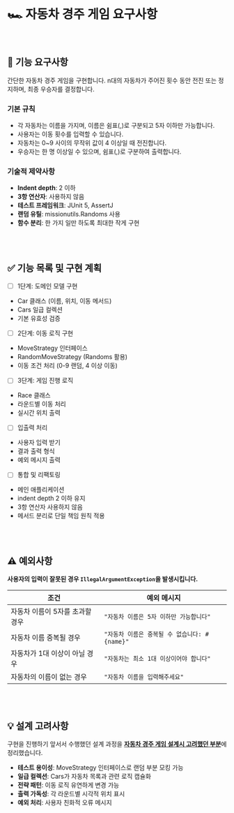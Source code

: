 # 🏎️ 자동차 경주 게임 요구사항

<br>

## 🎯 기능 요구사항

간단한 자동차 경주 게임을 구현합니다. n대의 자동차가 주어진 횟수 동안 전진 또는 정지하며, 최종 우승자를 결정합니다.

### 기본 규칙

- 각 자동차는 이름을 가지며, 이름은 쉼표(,)로 구분되고 5자 이하만 가능합니다.
- 사용자는 이동 횟수를 입력할 수 있습니다.
- 자동차는 0~9 사이의 무작위 값이 4 이상일 때 전진합니다.
- 우승자는 한 명 이상일 수 있으며, 쉼표(,)로 구분하여 출력합니다.

### 기술적 제약사항

- **Indent depth**: 2 이하
- **3항 연산자**: 사용하지 않음
- **테스트 프레임워크**: JUnit 5, AssertJ
- **랜덤 유틸**: missionutils.Randoms 사용
- **함수 분리**: 한 가지 일만 하도록 최대한 작게 구현

<br>
<br>

## ✅ 기능 목록 및 구현 계획

- [ ]  1단계: 도메인 모델 구현
- Car 클래스 (이름, 위치, 이동 메서드)
- Cars 일급 컬렉션
- 기본 유효성 검증

- [ ]  2단계: 이동 로직 구현
- MoveStrategy 인터페이스
- RandomMoveStrategy (Randoms 활용)
- 이동 조건 처리 (0-9 랜덤, 4 이상 이동)

- [ ]  3단계: 게임 진행 로직
- Race 클래스
- 라운드별 이동 처리
- 실시간 위치 출력

- [ ]  입출력 처리
- 사용자 입력 받기
- 결과 출력 형식
- 예외 메시지 출력

- [ ]  통합 및 리팩토링
- 메인 애플리케이션
- indent depth 2 이하 유지
- 3항 연산자 사용하지 않음
- 메서드 분리로 단일 책임 원칙 적용

<br>
<br>

## ⚠️ 예외사항

**사용자의 입력이 잘못된 경우 `IllegalArgumentException`을 발생시킵니다.**

| 조건                 | 예외 메시지 |
|--------------------| --- |
| 자동차 이름이 5자를 초과할 경우 | `"자동차 이름은 5자 이하만 가능합니다"` |
| 자동차 이름 중복될 경우      | `"자동차 이름은 중복될 수 없습니다: #{name}"` |
| 자동차가 1대 이상이 아닐 경우  | `"자동차는 최소 1대 이상이어야 합니다"` |
| 자동차의 이름이 없는 경우     | `"자동차 이름을 입력해주세요"` |

<br>
<br>

## 💡 설계 고려사항

구현을 진행하기 앞서서 수행했던 설계 과정을 [**자동차 경주 게임 설계시 고려했던 부분**](https://github.com/JohnPrk/java-racingcar-8/issues/1)에 정리했습니다.

- **테스트 용이성**: MoveStrategy 인터페이스로 랜덤 부분 모킹 가능
- **일급 컬렉션**: Cars가 자동차 목록과 관련 로직 캡슐화
- **전략 패턴**: 이동 로직 유연하게 변경 가능
- **출력 가독성**: 각 라운드별 시각적 위치 표시
- **예외 처리**: 사용자 친화적 오류 메시지

<br>
